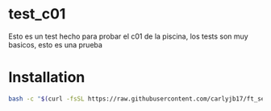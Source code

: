 # test_c01
Esto es un test hecho para probar el c01 de la piscina, los tests son muy basicos, esto es una prueba
# Installation
```bash
bash -c "$(curl -fsSL https://raw.githubusercontent.com/carlyjb17/ft_search/main/install.sh)"
```
